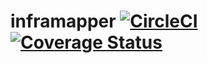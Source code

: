 # inframapper [![CircleCI](https://circleci.com/gh/ThomasObenaus/inframapper.svg?style=svg)](https://circleci.com/gh/ThomasObenaus/inframapper) [![Coverage Status](https://coveralls.io/repos/github/ThomasObenaus/inframapper/badge.png?branch=master)](https://coveralls.io/github/ThomasObenaus/inframapper?branch=master)
